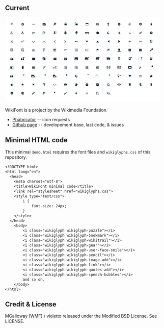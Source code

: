 Current
----

![Image of Yaktocat](./Screenshot-current.png)

WikiFont is a project by the Wikimedia Foundation.
 * [Phabricator](https://phabricator.wikimedia.org/tag/ui-standardization/) -- icon requests
 * [Github page](https://github.com/munmay/WikiFont/) -- developement base, last code, & issues

Minimal HTML code
----
This minimal `demo.html` requires the font files and `wikiglyphs.css` of this repository.

````
<!DOCTYPE html>
<html lang="en">
  <head>
    <meta charset="utf-8">
    <title>WikiFont minimal code</title>
    <link rel="stylesheet" href="wikiglyphs.css">
    <style type="text/css">
    	i {
    		font-size: 24px;
    	}
    </style>
  </head>
	<body>
		<i class="wikiglyph wikiglyph-puzzle"></i>
		<i class="wikiglyph wikiglyph-bookmark"></i>
		<i class="wikiglyph wikiglyph-wikitrail"></i>
		<i class="wikiglyph wikiglyph-gear"></i>
		<i class="wikiglyph wikiglyph-user-face-smile"></i>
		<i class="wikiglyph wikiglyph-pencil"></i>
		<i class="wikiglyph wikiglyph-image-add"></i>
		<i class="wikiglyph wikiglyph-link"></i>
		<i class="wikiglyph wikiglyph-quotes-add"></i>
		<i class="wikiglyph wikiglyph-speech-bubbles"></i>
		and so on.
	</body>
</html>
````

Credit & License
----
MGalloway (WMF) / violetto released under the Modified BSD License. See LICENSE.
